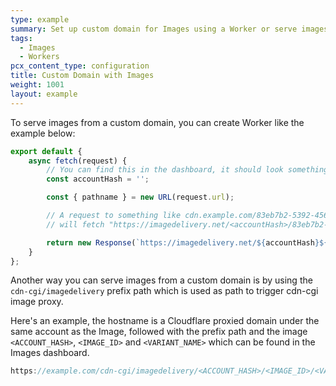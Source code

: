 ```yaml
---
type: example
summary: Set up custom domain for Images using a Worker or serve images using a prefix path and Cloudflare registered domain.
tags:
  - Images
  - Workers
pcx_content_type: configuration
title: Custom Domain with Images
weight: 1001
layout: example
---
```


To serve images from a custom domain, you can create Worker like the example below:

```js
export default {
	async fetch(request) {
		// You can find this in the dashboard, it should look something like this: ZWd9g1K7eljCn_KDTu_MWA
		const accountHash = '';

		const { pathname } = new URL(request.url);

		// A request to something like cdn.example.com/83eb7b2-5392-4565-b69e-aff66acddd00/public
		// will fetch "https://imagedelivery.net/<accountHash>/83eb7b2-5392-4565-b69e-aff66acddd00/public"

		return new Response(`https://imagedelivery.net/${accountHash}${pathname}`);
	}
};
```

Another way you can serve images from a custom domain is by using the `cdn-cgi/imagedelivery` prefix path which is used as path to trigger cdn-cgi image proxy.

Here's an example, the hostname is a Cloudflare proxied domain under the same account as the Image, followed with the prefix path and the image `<ACCOUNT_HASH>`, `<IMAGE_ID>` and `<VARIANT_NAME>` which can be found in the Images dashboard.

```js
https://example.com/cdn-cgi/imagedelivery/<ACCOUNT_HASH>/<IMAGE_ID>/<VARIANT_NAME>
```


